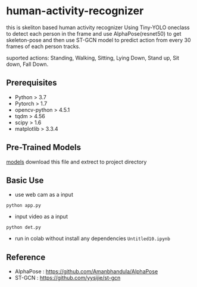 # human-activity-recognizer
this is skeliton based human activity recognizer 
Using Tiny-YOLO oneclass to detect each person in the frame and use 
AlphaPose(resnet50) to get skeleton-pose and then use
ST-GCN model to predict action from every 30 frames 
of each person tracks.

suported actions: Standing, Walking, Sitting, Lying Down, Stand up, Sit down, Fall Down.

## Prerequisites

- Python > 3.7
- Pytorch > 1.7
- opencv-python > 4.5.1
- tqdm > 4.56
- scipy > 1.6
- matplotlib > 3.3.4

## Pre-Trained Models
[models](https://drive.google.com/file/d/1nTRDi0hU5kLEldrJbZtteynzJWObKwOL/view?usp=sharing)
download this file and extrect to project directory

## Basic Use
* use web cam as a input
 ```
 python app.py
 ```
* input video as a input
```
python det.py
```
* run in colab without install any dependencies
```Untitled10.ipynb```


## Reference

- AlphaPose : https://github.com/Amanbhandula/AlphaPose
- ST-GCN : https://github.com/yysijie/st-gcn
 
